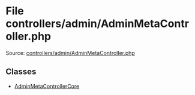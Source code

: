 File controllers/admin/AdminMetaController.php
=========

Source: [controllers/admin/AdminMetaController.php](https://github.com/PrestaShop/PrestaShop/blob/1.6.0.13/controllers/admin/AdminMetaController.php)


Classes
-------

* [AdminMetaControllerCore](class.AdminMetaControllerCore.md)


